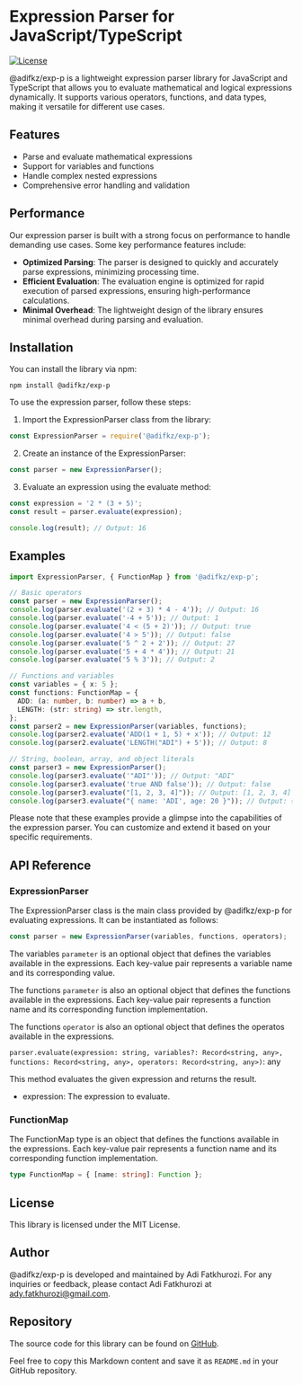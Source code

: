 # Expression Parser for JavaScript/TypeScript

[![License](https://img.shields.io/badge/License-MIT-blue.svg)](LICENSE)

@adifkz/exp-p is a lightweight expression parser library for JavaScript and TypeScript that allows you to evaluate mathematical and logical expressions dynamically. It supports various operators, functions, and data types, making it versatile for different use cases.

## Features

- Parse and evaluate mathematical expressions
- Support for variables and functions
- Handle complex nested expressions
- Comprehensive error handling and validation

## Performance

Our expression parser is built with a strong focus on performance to handle demanding use cases. Some key performance features include:

- **Optimized Parsing**: The parser is designed to quickly and accurately parse expressions, minimizing processing time.
- **Efficient Evaluation**: The evaluation engine is optimized for rapid execution of parsed expressions, ensuring high-performance calculations.
- **Minimal Overhead**: The lightweight design of the library ensures minimal overhead during parsing and evaluation.

## Installation

You can install the library via npm:

```shell
npm install @adifkz/exp-p
```

To use the expression parser, follow these steps:

1. Import the ExpressionParser class from the library:
```typescript
const ExpressionParser = require('@adifkz/exp-p');
```

2. Create an instance of the ExpressionParser:
```typescript
const parser = new ExpressionParser();
```

3. Evaluate an expression using the evaluate method:
```typescript
const expression = '2 * (3 + 5)';
const result = parser.evaluate(expression);

console.log(result); // Output: 16
```


## Examples
```typescript
import ExpressionParser, { FunctionMap } from '@adifkz/exp-p';

// Basic operators
const parser = new ExpressionParser();
console.log(parser.evaluate('(2 + 3) * 4 - 4')); // Output: 16
console.log(parser.evaluate('-4 + 5')); // Output: 1
console.log(parser.evaluate('4 < (5 + 2)')); // Output: true
console.log(parser.evaluate('4 > 5')); // Output: false
console.log(parser.evaluate('5 ^ 2 + 2')); // Output: 27
console.log(parser.evaluate('5 + 4 * 4')); // Output: 21
console.log(parser.evaluate('5 % 3')); // Output: 2

// Functions and variables
const variables = { x: 5 };
const functions: FunctionMap = {
  ADD: (a: number, b: number) => a + b,
  LENGTH: (str: string) => str.length,
};
const parser2 = new ExpressionParser(variables, functions);
console.log(parser2.evaluate('ADD(1 + 1, 5) + x')); // Output: 12
console.log(parser2.evaluate('LENGTH("ADI") + 5')); // Output: 8

// String, boolean, array, and object literals
const parser3 = new ExpressionParser();
console.log(parser3.evaluate('"ADI"')); // Output: "ADI"
console.log(parser3.evaluate('true AND false')); // Output: false
console.log(parser3.evaluate("[1, 2, 3, 4]")); // Output: [1, 2, 3, 4]
console.log(parser3.evaluate("{ name: 'ADI', age: 20 }")); // Output: { name: 'ADI', age: 20 }
```

Please note that these examples provide a glimpse into the capabilities of the expression parser. You can customize and extend it based on your specific requirements.

## API Reference

### ExpressionParser

The ExpressionParser class is the main class provided by @adifkz/exp-p for evaluating expressions. It can be instantiated as follows:

```typescript
const parser = new ExpressionParser(variables, functions, operators);
```

The variables `parameter` is an optional object that defines the variables available in the expressions. Each key-value pair represents a variable name and its corresponding value.

The functions `parameter` is also an optional object that defines the functions available in the expressions. Each key-value pair represents a function name and its corresponding function implementation.

The functions `operator` is also an optional object that defines the operatos available in the expressions.

`parser.evaluate(expression: string, variables?: Record<string, any>, functions: Record<string, any>, operators: Record<string, any>)`: any

This method evaluates the given expression and returns the result.

* expression: The expression to evaluate.

### FunctionMap

The FunctionMap type is an object that defines the functions available in the expressions. Each key-value pair represents a function name and its corresponding function implementation.
```typescript
type FunctionMap = { [name: string]: Function };
```

## License
This library is licensed under the MIT License.

## Author
@adifkz/exp-p is developed and maintained by Adi Fatkhurozi. For any inquiries or feedback, please contact Adi Fatkhurozi at ady.fatkhurozi@gmail.com.

## Repository
The source code for this library can be found on [GitHub](https://github.com/adyfk/exp-p.git).


Feel free to copy this Markdown content and save it as `README.md` in your GitHub repository.
